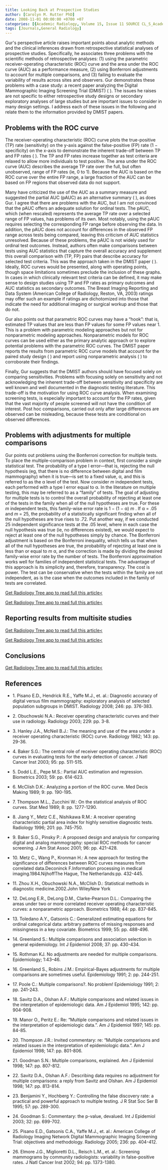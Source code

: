 ```yaml
---
title: Looking Back at Prospective Studies
author: [Carolyn M. Rutter PhD]
date: 2008-11-01 00:00:00 +0700 +07
categories: [{Academic Radiology, Volume 15, Issue 11 SOURCE CL_S_AcademicRadiologyVolume15Issue11 1}]
tags: [Journals,General Radiology]
---
```

Gur's perspective article raises important points about analytic methods and the clinical inferences drawn from retrospective statistical analyses of prospective studies. Specifically, he associates three problems with the scientific methods of retrospective analyses: (1) using the parametric receiver-operating characteristic (ROC) curve and the area under the ROC curve (AUC) as a performance measure, (2) using Bonferroni adjustments to account for multiple comparisons, and (3) failing to evaluate the variability of results across sites and observers. Gur demonstrates these problems with a case study: a recent paper analyzing the Digital Mammographic Imaging Screening Trial (DMIST) ( ). The issues he raises are not specific to either retrospective study designs or secondary exploratory analyses of large studies but are important issues to consider in many design settings. I address each of these issues in the following and relate them to the information provided by DMIST papers.

## Problems with the ROC curve

The receiver-operating characteristic (ROC) curve plots the true-positive (TP) rate (sensitivity) on the y-axis against the false-positive (FP) rate (1 − specificity) on the x-axis to demonstrate the inherent trade-off between TP and FP rates ( ). The TP and FP rates increase together as test criteria are relaxed to allow more individuals to test positive. The area under the ROC curve (AUC) describes the average TP rate over the full, but often unobserved, range of FP rates (ie, 0 to 1). Because the AUC is based on the ROC curve over the entire FP range, a large fraction of the AUC can be based on FP regions that observed data do not support.

Many have criticized the use of the AUC as a summary measure and suggested the partial AUC (pAUC) as an alternative summary ( ), as does Gur. I agree that there are problems with the AUC, but I am not convinced that the pAUC offers an adequate solution for ordinal tests. The pAUC, which (when rescaled) represents the average TP rate over a selected range of FP values, has problems of its own. Most notably, using the pAUC requires selecting the corresponding FP range before observing the data. In addition, the pAUC does not account for differences in the observed FP range across tests being compared, leaving this criticism of AUC statistics unresolved. Because of these problems, the pAUC is not widely used for ordinal test outcomes. Instead, authors often make comparisons between tests using AUC statistics that capture the overall accuracy and supplement this overall comparison with (TP, FP) pairs that describe accuracy for selected test criteria. This was the approach taken in the DMIST paper ( ). Ideally, ROC curves would be presented, along with operating points, though space limitations sometimes preclude the inclusion of these graphs. In cases in which clinically relevant test criteria can be defined, it may make sense to design studies using TP and FP rates as primary outcomes and AUC statistics as secondary outcomes. The Breast Imaging Reporting and Data System (American College of Radiology, Reston, VA, 2003) ratings may offer such an example if ratings are dichotomized into those that indicate the need for additional imaging or surgical workup and those that do not.

Gur also points out that parametric ROC curves may have a “hook”: that is, estimated TP values that are less than FP values for some FP values near 1. This is a problem with parametric modeling approaches but not for nonparametric modeling approaches. Nonparametric models for ROC curves can be used either as the primary analytic approach or to explore potential problems with the parametric ROC curves. The DMIST paper reports the results from parametric ROC curve models that account for the paired study design ( ) and report using nonparametric analysis ( ) to corroborate their findings.

Finally, Gur suggests that the DMIST authors should have focused solely on comparing sensitivities. Problems with focusing solely on sensitivity and not acknowledging the inherent trade-off between sensitivity and specificity are well known and well documented in the diagnostic testing literature. This trade-off is the motivation for using ROC curve analysis. When examining screening tests, is especially important to account for the FP rates, given that the vast majority of people screened will not have the condition of interest. Post hoc comparisons, carried out only after large differences are observed can be misleading, because these tests are conditional on observed differences.

## Problems with adjustments for multiple comparisons

Gur points out problems using the Bonferroni correction for multiple tests. To place the multiple-comparison problem in context, first consider a single statistical test. The probability of a type I error—that is, rejecting the null hypothesis (eg, that there is no difference between digital and film mammography) when it is true—is set to a fixed value, α, and this is referred to as the α level of the test. Now consider _m_ independent tests, each performed with a type I error equal to α. In the literature on multiple testing, this may be referred to as a “family” of tests. The goal of adjusting for multiple tests is to control the overall probability of rejecting at least one of the tests in the family when all of the null hypotheses are true. For these _m_ independent tests, this family-wise error rate is 1 − (1 − α) _m_ . If α = .05 and _m_ = 25, the probability of a statistically significant finding when all of the null hypotheses are true rises to .72. Put another way, if we conducted 25 independent significance tests at the .05 level, where in each case the null hypothesis was true (ie, no differences existed), we would expect to reject at least one of the null hypotheses simply by chance. The Bonferroni adjustment is based on the Bonferroni inequality, which tells us that when all of the null hypotheses are true, the probability of rejecting at least one is less than or equal to _m_ α, and the correction is made by dividing the desired family-wise error rate by the number of tests. The Bonferroni approximation works well for families of independent statistical tests. The advantage of this approach is its simplicity and, therefore, transparency. The cost is power. The test can be conservative when the tests within the family are not independent, as is the case when the outcomes included in the family of tests are correlated.

[Get Radiology Tree app to read full this article<](https://clinicalpub.com/app)

[Get Radiology Tree app to read full this article<](https://clinicalpub.com/app)

## Reporting results from multisite studies

[Get Radiology Tree app to read full this article<](https://clinicalpub.com/app)

[Get Radiology Tree app to read full this article<](https://clinicalpub.com/app)

## Conclusions

[Get Radiology Tree app to read full this article<](https://clinicalpub.com/app)

## References

- 1\. Pisano E.D., Hendrick R.E., Yaffe M.J., et. al.: Diagnostic accuracy of digital versus film mammography: exploratory analysis of selected population subgroups in DMIST. Radiology 2008; 246: pp. 376-383.


- 2\. Obuchowski N.A.: Receiver operating characteristic curves and their use in radiology. Radiology 2003; 229: pp. 3-8.


- 3\. Hanley J.A., McNeil B.J.: The meaning and use of the area under a receiver operating characteristic (ROC) curve. Radiology 1982; 143: pp. 29-36.


- 4\. Baker S.G.: The central role of receiver operating characteristic (ROC) curves in evaluating tests for the early detection of cancer. J Natl Cancer Inst 2003; 95: pp. 511-515.


- 5\. Dodd L.E., Pepe M.S.: Partial AUC estimation and regression. Biometrics 2003; 59: pp. 614-623.


- 6\. McClish D.K.: Analyzing a portion of the ROC curve. Med Decis Making 1989; 9: pp. 190-195.


- 7\. Thompson M.L., Zucchini W.: On the statistical analysis of ROC curves. Stat Med 1989; 8: pp. 1277-1290.


- 8\. Jiang Y., Metz C.E., Nishikawa R.M.: A receiver operating characteristic partial area index for highly sensitive diagnostic tests. Radiology 1996; 201: pp. 745-750.


- 9\. Baker S.G., Pinsky P.: A proposed design and analysis for comparing digital and analog mammography: special ROC methods for cancer screening. J Am Stat Assoc 2001; 96: pp. 421-428.


- 10\. Metz C., Wang P., Kronman H.: A new approach for testing the significance of differences between ROC curves measures from correlated data.Deconinck F.Information processing in medical imaging.1984.NijhoffThe Hague, The Netherlands:pp. 432-445.


- 11\. Zhou X.H., Obuchowski N.A., McClish D.: Statistical methods in diagnostic medicine.2002.John WileyNew York


- 12\. DeLong E.R., DeLong D.M., Clarke-Pearson D.L.: Comparing the areas under two or more correlated receiver operating characteristic curves: a nonparametric approach. Biometrics 1988; 44: pp. 837-845.


- 13\. Toledano A.Y., Gatsonis C.: Generalized estimating equations for ordinal categorical data: arbitrary patterns of missing responses and missingness in a key covariate. Biometrics 1999; 55: pp. 488-496.


- 14\. Greenland S.: Multiple comparisons and association selection in general epidemiology. Int J Epidemiol 2008; 37: pp. 430-434.


- 15\.  Rothman KJ. No adjustments are needed for multiple comparisons. Epidemiology; 1:43–46.


- 16\. Greenland S., Robins J.M.: Empirical-Bayes adjustments for multiple comparisons are sometimes useful. Epidemiology 1991; 2: pp. 244-251.


- 17\. Poole C.: Multiple comparisons?. No problem! Epidemiology 1991; 2: pp. 241-243.


- 18\. Savitz D.A., Olshan A.F.: Multiple comparisons and related issues in the interpretation of epidemiologic data. Am J Epidemiol 1995; 142: pp. 904-908.


- 19\. Manor O., Peritz E.: Re: “Multiple comparisons and related issues in the interpretation of epidemiologic data.”. Am J Epidemiol 1997; 145: pp. 84-85.


- 20\. Thompson J.R.: Invited commentary: re: “Multiple comparisons and related issues in the interpretation of epidemiologic data.”. Am J Epidemiol 1998; 147: pp. 801-806.


- 21\. Goodman S.N.: Multiple comparisons, explained. Am J Epidemiol 1998; 147: pp. 807-812.


- 22\. Savitz D.A., Olshan A.F.: Describing data requires no adjustment for multiple comparisons: a reply from Savitz and Olshan. Am J Epidemiol 1998; 147: pp. 813-814.


- 23\. Benjamini Y., Hochberg Y.: Controlling the false discovery rate: a practical and powerful approach to multiple testing. J R Stat Soc Ser B 1995; 57: pp. 289-300.


- 24\. Goodman S.: Commentary: the p-value, devalued. Int J Epidemiol 2003; 32: pp. 699-702.


- 25\. Pisano E.D., Gatsonis C.A., Yaffe M.J., et. al.: American College of Radiology Imaging Network Digital Mammographic Imaging Screening Trial: objectives and methodology. Radiology 2005; 236: pp. 404-412.


- 26\. Elmore J.G., Miglioretti D.L., Reisch L.M., et. al.: Screening mammograms by community radiologists: variability in false-positive rates. J Natl Cancer Inst 2002; 94: pp. 1373-1380.